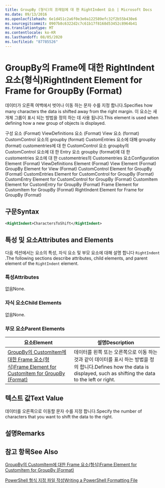 ```yaml
---
title: GroupBy (형식)의 프레임에 대 한 RightIndent 요소 | Microsoft Docs
ms.date: 09/13/2016
ms.openlocfilehash: 6e1d451c2a6f0e3e0a122589efc32f2b55b430e6
ms.sourcegitcommit: 0907b8c6322d2c7c61b17f8168d53452c8964b41
ms.translationtype: MT
ms.contentlocale: ko-KR
ms.lasthandoff: 08/05/2020
ms.locfileid: "87785526"
---
```

# <a name="rightindent-element-for-frame-for-groupby-format"></a><span data-ttu-id="51423-102">GroupBy의 Frame에 대한 RightIndent 요소(형식)</span><span class="sxs-lookup"><span data-stu-id="51423-102">RightIndent Element for Frame for GroupBy (Format)</span></span>

<span data-ttu-id="51423-103">데이터가 오른쪽 여백에서 벗어나 이동 하는 문자 수를 지정 합니다.</span><span class="sxs-lookup"><span data-stu-id="51423-103">Specifies how many characters the data is shifted away from the right margin.</span></span> <span data-ttu-id="51423-104">이 요소는 새 개체 그룹이 표시 되는 방법을 정의 하는 데 사용 됩니다.</span><span class="sxs-lookup"><span data-stu-id="51423-104">This element is used when defining how a new group of objects is displayed.</span></span>

<span data-ttu-id="51423-105">구성 요소 (Format) ViewDefinitions 요소 (Format) View 요소 (format) CustomControl 요소의 groupby (format) CustomEntries 요소에 대해 groupby (format) customentries에 대 한 CustomControl 요소 groupby의 CustomControl 요소에 대 한 Entry 요소 groupby (format)에 대 한 customentries 요소에 대 한 customentries의 Customentries 요소</span><span class="sxs-lookup"><span data-stu-id="51423-105">Configuration Element (Format) ViewDefinitions Element (Format) View Element (Format) GroupBy Element for View (Format) CustomControl Element for GroupBy (Format) CustomEntries Element for CustomControl for GroupBy (Format) CustomEntry Element for CustomControl for GroupBy (Format) CustomItem Element for CustomEntry for GroupBy (Format) Frame Element for CustomItem for GroupBy (Format) RightIndent Element for Frame for GroupBy (Format)</span></span>

## <a name="syntax"></a><span data-ttu-id="51423-106">구문</span><span class="sxs-lookup"><span data-stu-id="51423-106">Syntax</span></span>

```xml
<RightIndent>CharactersToShift</RightIndent>
```

## <a name="attributes-and-elements"></a><span data-ttu-id="51423-107">특성 및 요소</span><span class="sxs-lookup"><span data-stu-id="51423-107">Attributes and Elements</span></span>

<span data-ttu-id="51423-108">다음 섹션에서는 요소의 특성, 자식 요소 및 부모 요소에 대해 설명 합니다 `RightIndent` .</span><span class="sxs-lookup"><span data-stu-id="51423-108">The following sections describe attributes, child elements, and parent element of the `RightIndent` element.</span></span>

### <a name="attributes"></a><span data-ttu-id="51423-109">특성</span><span class="sxs-lookup"><span data-stu-id="51423-109">Attributes</span></span>

<span data-ttu-id="51423-110">없음</span><span class="sxs-lookup"><span data-stu-id="51423-110">None.</span></span>

### <a name="child-elements"></a><span data-ttu-id="51423-111">자식 요소</span><span class="sxs-lookup"><span data-stu-id="51423-111">Child Elements</span></span>

<span data-ttu-id="51423-112">없음</span><span class="sxs-lookup"><span data-stu-id="51423-112">None.</span></span>

### <a name="parent-elements"></a><span data-ttu-id="51423-113">부모 요소</span><span class="sxs-lookup"><span data-stu-id="51423-113">Parent Elements</span></span>

|<span data-ttu-id="51423-114">요소</span><span class="sxs-lookup"><span data-stu-id="51423-114">Element</span></span>|<span data-ttu-id="51423-115">설명</span><span class="sxs-lookup"><span data-stu-id="51423-115">Description</span></span>|
|-------------|-----------------|
|[<span data-ttu-id="51423-116">GroupBy의 CustomItem에 대한 Frame 요소(형식)</span><span class="sxs-lookup"><span data-stu-id="51423-116">Frame Element for CustomItem for GroupBy (Format)</span></span>](./frame-element-for-customitem-for-groupby-format.md)|<span data-ttu-id="51423-117">데이터를 왼쪽 또는 오른쪽으로 이동 하는 것과 같이 데이터를 표시 하는 방법을 정의 합니다.</span><span class="sxs-lookup"><span data-stu-id="51423-117">Defines how the data is displayed, such as shifting the data to the left or right.</span></span>|

## <a name="text-value"></a><span data-ttu-id="51423-118">텍스트 값</span><span class="sxs-lookup"><span data-stu-id="51423-118">Text Value</span></span>

<span data-ttu-id="51423-119">데이터를 오른쪽으로 이동할 문자 수를 지정 합니다.</span><span class="sxs-lookup"><span data-stu-id="51423-119">Specify the number of characters that you want to shift the data to the right.</span></span>

## <a name="remarks"></a><span data-ttu-id="51423-120">설명</span><span class="sxs-lookup"><span data-stu-id="51423-120">Remarks</span></span>

## <a name="see-also"></a><span data-ttu-id="51423-121">참고 항목</span><span class="sxs-lookup"><span data-stu-id="51423-121">See Also</span></span>

[<span data-ttu-id="51423-122">GroupBy의 CustomItem에 대한 Frame 요소(형식)</span><span class="sxs-lookup"><span data-stu-id="51423-122">Frame Element for CustomItem for GroupBy (Format)</span></span>](./frame-element-for-customitem-for-groupby-format.md)

[<span data-ttu-id="51423-123">PowerShell 형식 지정 파일 작성</span><span class="sxs-lookup"><span data-stu-id="51423-123">Writing a PowerShell Formatting File</span></span>](./writing-a-powershell-formatting-file.md)
